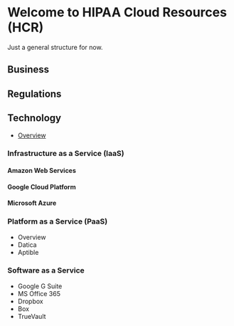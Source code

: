 # Welcome to HIPAA Cloud Resources (HCR)

Just a general structure for now.

## Business

## Regulations

## Technology

- [Overview](docs/tech/Overview.md)

### Infrastructure as a Service (IaaS)

#### Amazon Web Services

#### Google Cloud Platform

#### Microsoft Azure

### Platform as a Service (PaaS)
- Overview
- Datica
- Aptible

### Software as a Service
- Google G Suite
- MS Office 365
- Dropbox
- Box
- TrueVault

